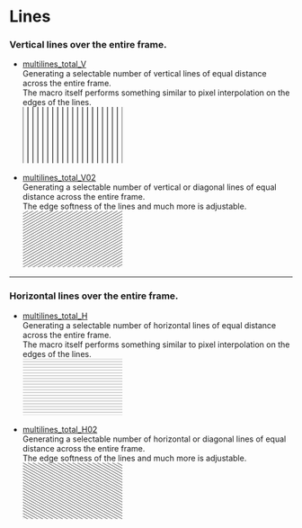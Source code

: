# Lines

### Vertical lines over the entire frame.
  - [multilines_total_V](multilines_total_V.md)  
     Generating a selectable number of vertical lines of equal distance across the entire frame.  
     The macro itself performs something similar to pixel interpolation on the edges of the lines.  
     [![](images/multilines_total_V-thumbnail.png)](images/multilines_total_V.png)  
   
   
   - [multilines_total_V02](multilines_total_V02.md)  
     Generating a selectable number of vertical or diagonal lines of equal distance across the entire frame.  
     The edge softness of the lines and much more is adjustable.  
     [![](images/multilines_total_V02-thumbnail.png)](images/multilines_total_V02.png)  

--- 

### Horizontal lines over the entire frame.
  - [multilines_total_H](multilines_total_H.md)  
     Generating a selectable number of horizontal lines of equal distance across the entire frame.  
     The macro itself performs something similar to pixel interpolation on the edges of the lines.  
     [![](images/multilines_total_H-thumbnail.png)](images/multilines_total_H.png)  
     
     
   - [multilines_total_H02](multilines_total_H02.md)  
     Generating a selectable number of horizontal or diagonal lines of equal distance across the entire frame.  
     The edge softness of the lines and much more is adjustable.  
     [![](images/multilines_total_H02-thumbnail.png)](images/multilines_total_H02.png)
